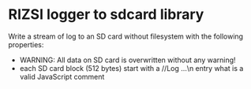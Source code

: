 RIZSI logger to sdcard library
==================

Write a stream of log to an SD card without filesystem with the following properties:

 * WARNING: All data on SD card is overwritten without any warning!
 * each SD card block (512 bytes) start with a //Log ...\n entry what is a valid JavaScript comment
